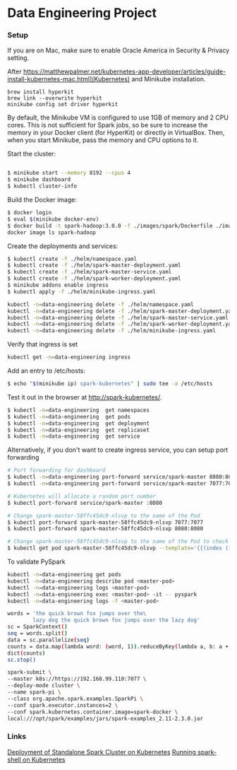 # Data Engineering Project

### Setup

If you are on Mac, make sure to enable Oracle America in Security & Privacy setting.

After https://matthewpalmer.net/kubernetes-app-developer/articles/guide-install-kubernetes-mac.html](Kubernetes) and Minikube installation. 

    brew install hyperkit
    brew link --overwrite hyperkit 
    minikube config set driver hyperkit

By default, the Minikube VM is configured to use 1GB of memory and 2 CPU cores. This is not sufficient for Spark jobs, so be sure to increase the memory in your Docker client (for HyperKit) or directly in VirtualBox. Then, when you start Minikube, pass the memory and CPU options to it.

Start the cluster:

```sh

$ minikube start --memory 8192 --cpus 4
$ minikube dashboard
$ kubectl cluster-info
```

Build the Docker image:

```sh
$ docker login
$ eval $(minikube docker-env)
$ docker build -t spark-hadoop:3.0.0 -f ./images/spark/Dockerfile ./images/spark
docker image ls spark-hadoop
```

Create the deployments and services:

```sh
$ kubectl create -f ./helm/namespace.yaml
$ kubectl create -f ./helm/spark-master-deployment.yaml
$ kubectl create -f ./helm/spark-master-service.yaml
$ kubectl create -f ./helm/spark-worker-deployment.yaml
$ minikube addons enable ingress
$ kubectl apply -f ./helm/minikube-ingress.yaml
```

```sh
kubectl -n=data-engineering delete -f ./helm/namespace.yaml 
kubectl -n=data-engineering delete -f ./helm/spark-master-deployment.yaml 
kubectl -n=data-engineering delete -f ./helm/spark-master-service.yaml 
kubectl -n=data-engineering delete -f ./helm/spark-worker-deployment.yaml 
kubectl -n=data-engineering delete -f ./helm/minikube-ingress.yaml
```

Verify that ingress is set

```sh
kubectl get -n=data-engineering ingress
```
Add an entry to /etc/hosts:

```sh
$ echo "$(minikube ip) spark-kubernetes" | sudo tee -a /etc/hosts
```

Test it out in the browser at [http://spark-kubernetes/](http://spark-kubernetes/).


```sh
$ kubectl -n=data-engineering  get namespaces
$ kubectl -n=data-engineering  get pods
$ kubectl -n=data-engineering  get deployment
$ kubectl -n=data-engineering  get replicaset
$ kubectl -n=data-engineering  get service
```

Alternatively, if you don't want to create ingress service, you can setup port forwarding

```sh
# Port forwarding for dashboard
$ kubectl -n=data-engineering port-forward service/spark-master 8080:8080
$ kubectl -n=data-engineering port-forward service/spark-master 7077:7077

# Kubernetes will allocate a random port number
$ kubectl port-forward service/spark-master :8080

# Change spark-master-58ffc45dc9-nlsvp to the name of the Pod
$ kubectl port-forward spark-master-58ffc45dc9-nlsvp 7077:7077
$ kubectl port-forward spark-master-58ffc45dc9-nlsvp 8080:8080 

# Change spark-master-58ffc45dc9-nlsvp to the name of the Pod to check all available ports
$ kubectl get pod spark-master-58ffc45dc9-nlsvp --template='{{(index (index .spec.containers 0).ports 0).containerPort}}{{"\n"}}'
```


To validate PySpark

```sh
kubectl -n=data-engineering get pods
kubectl -n=data-engineering describe pod <master-pod>
kubectl -n=data-engineering logs <master-pod>
kubectl -n=data-engineering exec <master-pod> -it -- pyspark
kubectl -n=data-engineering logs -f <master-pod>
```

```sh
words = 'the quick brown fox jumps over the\
        lazy dog the quick brown fox jumps over the lazy dog'
sc = SparkContext()
seq = words.split()
data = sc.parallelize(seq)
counts = data.map(lambda word: (word, 1)).reduceByKey(lambda a, b: a + b).collect()
dict(counts)
sc.stop()

```

```sh
spark-submit \                                      
--master k8s://https://192.168.99.110:7077 \
--deploy-mode cluster \
--name spark-pi \
--class org.apache.spark.examples.SparkPi \
--conf spark.executor.instances=2 \
--conf spark.kubernetes.container.image=spark-docker \
local:///opt/spark/examples/jars/spark-examples_2.11-2.3.0.jar
```

### Links

[Deployment of Standalone Spark Cluster on Kubernetes](https://kienmn97.medium.com/deployment-of-standalone-spark-cluster-on-kubernetes-ba15978658bf)
[Running spark-shell on Kubernetes](https://timothyzhang.medium.com/running-spark-shell-on-kubernetes-3181d4446622)
